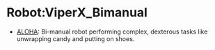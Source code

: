 # Robot:ViperX_Bimanual

- [ALOHA](oed-playground/tree/master/pages/datasets/oh.md): Bi-manual robot performing complex, dexterous tasks like unwrapping candy and putting on shoes.